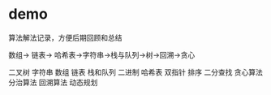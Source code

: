 # demo
算法解法记录，方便后期回顾和总结

数组-> 链表-> 哈希表->字符串->栈与队列->树->回溯->贪心

二叉树
字符串
数组
链表
栈和队列
二进制
哈希表
双指针
排序
二分查找
贪心算法
分治算法
回溯算法
动态规划
